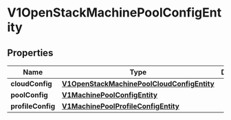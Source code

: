 # V1OpenStackMachinePoolConfigEntity

## Properties
Name | Type | Description | Notes
------------ | ------------- | ------------- | -------------
**cloudConfig** | [**V1OpenStackMachinePoolCloudConfigEntity**](V1OpenStackMachinePoolCloudConfigEntity.md) |  | 
**poolConfig** | [**V1MachinePoolConfigEntity**](V1MachinePoolConfigEntity.md) |  |  [optional]
**profileConfig** | [**V1MachinePoolProfileConfigEntity**](V1MachinePoolProfileConfigEntity.md) |  |  [optional]
